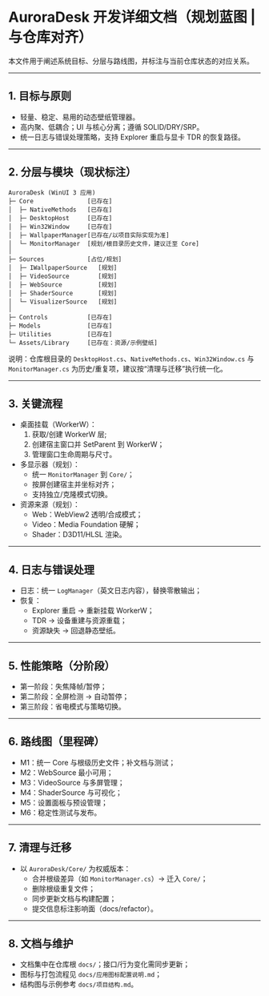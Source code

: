 # AuroraDesk 开发详细文档（规划蓝图 | 与仓库对齐）

本文件用于阐述系统目标、分层与路线图，并标注与当前仓库状态的对应关系。

---

## 1. 目标与原则

- 轻量、稳定、易用的动态壁纸管理器。
- 高内聚、低耦合；UI 与核心分离；遵循 SOLID/DRY/SRP。
- 统一日志与错误处理策略，支持 Explorer 重启与显卡 TDR 的恢复路径。

---

## 2. 分层与模块（现状标注）

```text
AuroraDesk (WinUI 3 应用)
├─ Core               [已存在]
│  ├─ NativeMethods   [已存在]
│  ├─ DesktopHost     [已存在]
│  ├─ Win32Window     [已存在]
│  ├─ WallpaperManager[已存在/以项目实际实现为准]
│  └─ MonitorManager  [规划/根目录历史文件，建议迁至 Core]
│
├─ Sources            [占位/规划]
│  ├─ IWallpaperSource   [规划]
│  ├─ VideoSource        [规划]
│  ├─ WebSource          [规划]
│  ├─ ShaderSource       [规划]
│  └─ VisualizerSource   [规划]
│
├─ Controls           [已存在]
├─ Models             [已存在]
├─ Utilities          [已存在]
└─ Assets/Library     [已存在：资源/示例壁纸]
```

说明：仓库根目录的 `DesktopHost.cs`、`NativeMethods.cs`、`Win32Window.cs` 与 `MonitorManager.cs` 为历史/重复项，建议按“清理与迁移”执行统一化。

---

## 3. 关键流程

- 桌面挂载（WorkerW）：
  1. 获取/创建 WorkerW 层;
  2. 创建宿主窗口并 SetParent 到 WorkerW；
  3. 管理窗口生命周期与尺寸。
- 多显示器（规划）：
  - 统一 `MonitorManager` 到 `Core/`；
  - 按屏创建宿主并坐标对齐；
  - 支持独立/克隆模式切换。
- 资源来源（规划）：
  - Web：WebView2 透明/合成模式；
  - Video：Media Foundation 硬解；
  - Shader：D3D11/HLSL 渲染。

---

## 4. 日志与错误处理

- 日志：统一 `LogManager`（英文日志内容），替换零散输出；
- 恢复：
  - Explorer 重启 → 重新挂载 WorkerW；
  - TDR → 设备重建与资源重载；
  - 资源缺失 → 回退静态壁纸。

---

## 5. 性能策略（分阶段）

- 第一阶段：失焦降帧/暂停；
- 第二阶段：全屏检测 → 自动暂停；
- 第三阶段：省电模式与策略切换。

---

## 6. 路线图（里程碑）

- M1：统一 Core 与根级历史文件；补文档与测试；
- M2：WebSource 最小可用；
- M3：VideoSource 与多屏管理；
- M4：ShaderSource 与可视化；
- M5：设置面板与预设管理；
- M6：稳定性测试与发布。

---

## 7. 清理与迁移

- 以 `AuroraDesk/Core/` 为权威版本：
  - 合并根级差异（如 `MonitorManager.cs`）→ 迁入 `Core/`；
  - 删除根级重复文件；
  - 同步更新文档与构建配置；
  - 提交信息标注影响面（docs/refactor）。

---

## 8. 文档与维护

- 文档集中在仓库根 `docs/`；接口/行为变化需同步更新；
- 图标与打包流程见 `docs/应用图标配置说明.md`；
- 结构图与示例参考 `docs/项目结构.md`。
